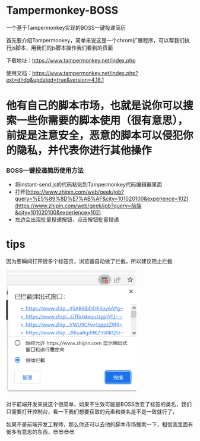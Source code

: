 # Tampermonkey-BOSS
一个基于Tampermonkey实现的BOSS一键投递简历<br />

首先要介绍Tampermonkey，简单来说这是一个chrom扩展程序，可以帮我们执行js脚本，用我们的js脚本操作我们看到的页面<br />

下载地址：https://www.tampermonkey.net/index.php <br />

使用文档：https://www.tampermonkey.net/index.php?ext=dhdg&updated=true&version=4.18.1 <br />

# 他有自己的脚本市场，也就是说你可以搜索一些你需要的脚本使用（很有意思），前提是注意安全，恶意的脚本可以侵犯你的隐私，并代表你进行其他操作

### BOSS一键投递简历使用方法

- 将instant-send.js的代码粘贴到Tampermonkey代码编辑器里面
- 打开[https://www.zhipin.com/web/geek/job?query=%E5%89%8D%E7%AB%AF&city=101020100&experience=102](https://www.zhipin.com/web/geek/job?query=前端&city=101020100&experience=102)
- 左边会出现批量投递按钮，点击按钮批量投递

# tips

因为要瞬间打开很多个标签页，浏览器自动做了拦截，所以建议阻止拦截<br />

<img src="./1.png" style="zoom:67%;" /> <br />

对于前端开发来说这个很简单，如果不生效可能是BOSS改变了标签的类名，我们只需要打开控制台，看一下我们想要获取的元素和类名是不是一致就行了，<br />

如果不是前端开发工程师，那么你还可以去他的脚本市场搜索一下，相信我里面有很多有意思的东西，😎😎😎😎

